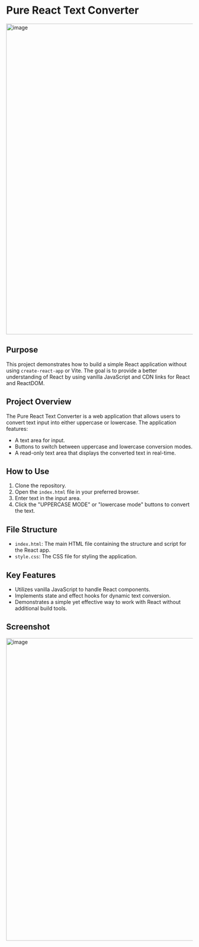 # Pure React Text Converter

<img width="838" alt="image" src="https://github.com/UmutYG/pure-react-vanilla-js/assets/76229503/c2264441-fe05-4109-b1bb-60eedcf19bc4">



## Purpose

This project demonstrates how to build a simple React application without using `create-react-app` or Vite. The goal is to provide a better understanding of React by using vanilla JavaScript and CDN links for React and ReactDOM.

## Project Overview

The Pure React Text Converter is a web application that allows users to convert text input into either uppercase or lowercase. The application features:

- A text area for input.
- Buttons to switch between uppercase and lowercase conversion modes.
- A read-only text area that displays the converted text in real-time.

## How to Use

1. Clone the repository.
2. Open the `index.html` file in your preferred browser.
3. Enter text in the input area.
4. Click the "UPPERCASE MODE" or "lowercase mode" buttons to convert the text.

## File Structure

- `index.html`: The main HTML file containing the structure and script for the React app.
- `style.css`: The CSS file for styling the application.

## Key Features

- Utilizes vanilla JavaScript to handle React components.
- Implements state and effect hooks for dynamic text conversion.
- Demonstrates a simple yet effective way to work with React without additional build tools.

## Screenshot

<img width="816" alt="image" src="https://github.com/UmutYG/pure-react-vanilla-js/assets/76229503/d551516b-3dcf-413b-8c70-8ec3af826f17">
